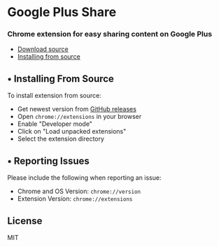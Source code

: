 # Google Plus Share
### Chrome extension for easy sharing content on Google Plus

- [Download source](https://github.com/rastasheep/google-plus-share/releases)
- [Installing from source](#-installing-from-source)

## • Installing From Source

To install extension from source:

 - Get newest version from [GitHub releases](https://github.com/rastasheep/google-plus-share/releases)
 - Open `chrome://extensions` in your browser
 - Enable "Developer mode"
 - Click on "Load unpacked extensions"
 - Select the extension directory

## • Reporting Issues

Please include the following when reporting an issue:

 - Chrome and OS Version: `chrome://version`
 - Extension Version: `chrome://extensions`

## License

MIT
